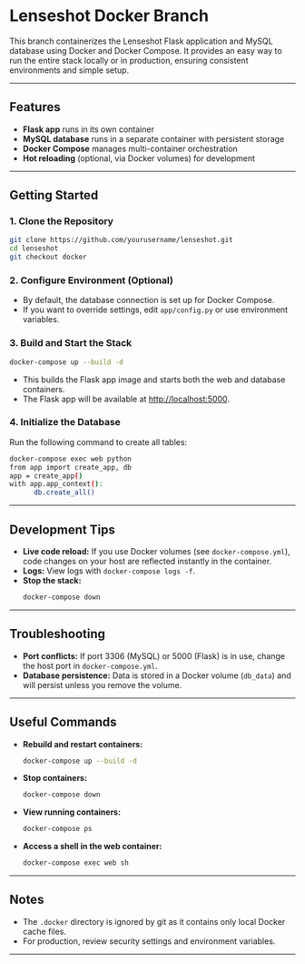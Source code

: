 # Lenseshot Docker Branch

This branch containerizes the Lenseshot Flask application and MySQL database using Docker and Docker Compose. It provides an easy way to run the entire stack locally or in production, ensuring consistent environments and simple setup.

---

## Features

- **Flask app** runs in its own container
- **MySQL database** runs in a separate container with persistent storage
- **Docker Compose** manages multi-container orchestration
- **Hot reloading** (optional, via Docker volumes) for development

---

## Getting Started

### 1. **Clone the Repository**

```sh
git clone https://github.com/yourusername/lenseshot.git
cd lenseshot
git checkout docker
```

### 2. **Configure Environment (Optional)**

- By default, the database connection is set up for Docker Compose.
- If you want to override settings, edit `app/config.py` or use environment variables.

### 3. **Build and Start the Stack**

```sh
docker-compose up --build -d
```

- This builds the Flask app image and starts both the web and database containers.
- The Flask app will be available at [http://localhost:5000](http://localhost:5000).

### 4. **Initialize the Database**

Run the following command to create all tables:

```sh
docker-compose exec web python
from app import create_app, db
app = create_app()
with app.app_context():
      db.create_all()
```

---

## Development Tips

- **Live code reload:** If you use Docker volumes (see `docker-compose.yml`), code changes on your host are reflected instantly in the container.
- **Logs:** View logs with `docker-compose logs -f`.
- **Stop the stack:**  
  ```sh
  docker-compose down
  ```

---

## Troubleshooting

- **Port conflicts:** If port 3306 (MySQL) or 5000 (Flask) is in use, change the host port in `docker-compose.yml`.
- **Database persistence:** Data is stored in a Docker volume (`db_data`) and will persist unless you remove the volume.

---

## Useful Commands

- **Rebuild and restart containers:**
  ```sh
  docker-compose up --build -d
  ```
- **Stop containers:**
  ```sh
  docker-compose down
  ```
- **View running containers:**
  ```sh
  docker-compose ps
  ```
- **Access a shell in the web container:**
  ```sh
  docker-compose exec web sh
  ```

---

## Notes

- The `.docker` directory is ignored by git as it contains only local Docker cache files.
- For production, review security settings and environment variables.

---
